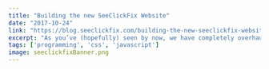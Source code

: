 ```yaml
---
title: "Building the new SeeClickFix Website"
date: "2017-10-24"
link: "https://blog.seeclickfix.com/building-the-new-seeclickfix-website-1b6795d8f0c4"
excerpt: "As you’ve (hopefully) seen by now, we have completely overhauled the SeeClickFix homepage and corporate website. I share my favorite code from the new site."
tags: ['programming', 'css', 'javascript']
image: seeclickfixBanner.png
---
```

